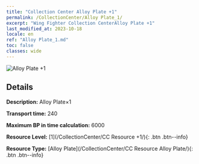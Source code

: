```yaml
---
title: "Collection Center Alloy Plate +1"
permalink: /CollectionCenter/Alloy Plate_1/
excerpt: "Wing Fighter Collection CenterAlloy Plate +1"
last_modified_at: 2023-10-18
locale: en
ref: "Alloy Plate_1.md"
toc: false
classes: wide
---
```



![Alloy Plate +1](/images/cc/CC_Alloy_Plate_1.png)

## Details

  **Description:** Alloy Plate×1

  **Transport time:** 240

  **Maximum BP in time calculation:** 6000

  **Resource Level:** [1](/CollectionCenter/CC Resource +1/){: .btn .btn--info}

  **Resource Type:** [Alloy Plate](/CollectionCenter/CC Resource Alloy Plate/){: .btn .btn--info}

